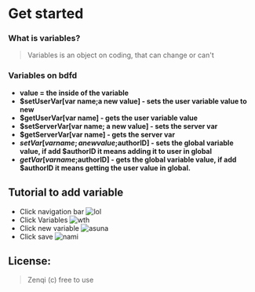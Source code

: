 # Get started
### What is variables?
> Variables is an object on coding, that can change or can't
### Variables on bdfd
* **value = the inside of the variable**
* **$setUserVar[var name;a new value] - sets the user variable value to new**
* **$getUserVar[var name] - gets the user variable value**
* **$setServerVar[var name; a new value] - sets the server var**
* **$getServerVar[var name] - gets the server var**
* **$setVar[var name;a new value;$authorID] - sets the global variable value, if add $authorID it means adding it to user in global**
* **$getVar[var name;$authorID] - gets the global variable value, if add $authorID it means getting the user value in global.**
## Tutorial to add variable
* Click navigation bar
![lol](https://media.discordapp.net/attachments/862341296161161227/875893563278372884/unknown.jpeg)
* Click Variables
![wth](https://media.discordapp.net/attachments/862341296161161227/875893694660743218/Screenshot_20210814-080649.jpg)
* Click new variable
![asuna](https://media.discordapp.net/attachments/862341296161161227/875893715523215390/Screenshot_20210814-080655.jpg)
* Click save
![nami](https://media.discordapp.net/attachments/862341296161161227/875893725270781982/Screenshot_20210814-080704.jpg)
## License:
> Zenqi (c) free to use

